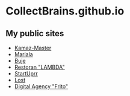 # CollectBrains.github.io
<h2>My public sites</h2>
<ul>
	<li>
		<a href="https://collectbrains.github.io/Kamaz/" target="_blank">Kamaz-Master</a>
	</li>
	<li>
		<a href="https://collectbrains.github.io/Mariala/" target="_blank">Mariala</a>
	</li>
		<li>
		<a href="https://collectbrains.github.io/Buje/" target="_blank">Buje</a>
	</li>
		<li>
		<a href="https://collectbrains.github.io/Restoran/#" target="_blank">Restoran "LAMBDA"</a>
	</li>
		<li>
		<a href="https://collectbrains.github.io/StartUprr/" target="_blank">StartUprr</a>
	</li>
		<li>
		<a href="https://collectbrains.github.io/YukNgalam/" target="_blank">Lost</a>
	</li>
		<li>
		<a href="https://collectbrains.github.io/Frito/" target="_blank">Digital Agency "Frito"</a>
	</li>
</ul>
